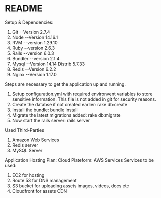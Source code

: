 # README


Setup & Dependencies:
1. Git --Version 2.7.4
2. Node --Version 14.16.1
3. RVM --version 1.29.10 
4. Ruby --version 2.6.3
5. Rails --version 6.0.3
6. Bundler --version 2.1.4
7. Mysql --Version 14.14 Distrib 5.7.33
8. Redis --Version 6.2.2
9. Nginx --Version 1.17.0

Steps are necessary to get the application up and running.
1. Setup configuration.yml with required environvent variables to store sensitive information. This file is not added in git for security reasons.
2. Create the databse if not created earlier: rake db:create
3. Install the bundle: bundle install
4. Migrate the latest migrations added: rake db:migrate
5. Now start the rails server: rails server

Used Third-Parties
1. Amazon Web Services
2. Redis server
3. MySQL Server

Application Hosting Plan: 
Cloud Plateform: AWS Services 
Services to be used:
1. EC2 for hosting
2. Route 53 for DNS management
3. S3 bucket for uploading assets images, videos, docs etc
4. Cloudfront for assets CDN
